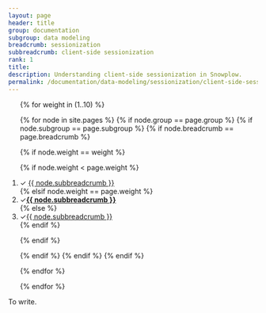 ```yaml
---
layout: page
header: title
group: documentation
subgroup: data modeling
breadcrumb: sessionization
subbreadcrumb: client-side sessionization
rank: 1
title:
description: Understanding client-side sessionization in Snowplow.
permalink: /documentation/data-modeling/sessionization/client-side-sessionization/
---
```


<nav>
  <ol>

{% for weight in (1..10) %}

{% for node in site.pages %}
{% if node.group == page.group %}
{% if node.subgroup == page.subgroup %}
{% if node.breadcrumb == page.breadcrumb %}

{% if node.weight == weight %}

{% if node.weight < page.weight %}<li class="visited">&#10003; <a href="{{ BASE_PATH }}{{node.url}}">{{ node.subbreadcrumb }}</a></li>
{% elsif node.weight == page.weight %}<li class="current">&#10003;<strong><a href="{{ BASE_PATH }}{{node.url}}">{{ node.subbreadcrumb }}</a></strong></li>
{% else %}<li>&#10003;<a href="{{ BASE_PATH }}{{node.url}}">{{ node.subbreadcrumb }}</a></li>
{% endif %}

{% endif %}

{% endif %}
{% endif %}
{% endif %}

{% endfor %}

{% endfor %}

  </ol>
</nav>

To write.
